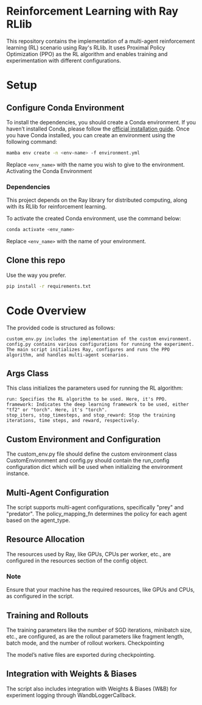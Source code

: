 # Reinforcement Learning with Ray RLlib

This repository contains the implementation of a multi-agent reinforcement learning (RL) scenario using Ray's RLlib. It uses Proximal Policy Optimization (PPO) as the RL algorithm and enables training and experimentation with different configurations.


# Setup

## Configure Conda Environment
To install the dependencies, you should create a Conda environment. If you haven’t installed Conda, please follow the [official installation guide](https://docs.conda.io/projects/conda/en/latest/user-guide/install/index.html). Once you have Conda installed, you can create an environment using the following command:

```sh
mamba env create -n <env-name> -f environment.yml
```

Replace ```<env_name>``` with the name you wish to give to the environment.
Activating the Conda Environment

### Dependencies
This project depends on the Ray library for distributed computing, along with its RLlib for reinforcement learning.


To activate the created Conda environment, use the command below:

```sh
conda activate <env_name>
```

Replace ```<env_name>``` with the name of your environment.

## Clone this repo

Use the way you prefer.

```sh
pip install -r requirements.txt
```

# Code Overview

The provided code is structured as follows:

    custom_env.py includes the implementation of the custom environment.
    config.py contains various configurations for running the experiment.
    The main script initializes Ray, configures and runs the PPO algorithm, and handles multi-agent scenarios.

## Args Class

This class initializes the parameters used for running the RL algorithm:

    run: Specifies the RL algorithm to be used. Here, it's PPO.
    framework: Indicates the deep learning framework to be used, either "tf2" or "torch". Here, it's "torch".
    stop_iters, stop_timesteps, and stop_reward: Stop the training iterations, time steps, and reward, respectively.

## Custom Environment and Configuration

The custom_env.py file should define the custom environment class CustomEnvironment and config.py should contain the run_config configuration dict which will be used when initializing the environment instance.
## Multi-Agent Configuration

The script supports multi-agent configurations, specifically "prey" and "predator". The policy_mapping_fn determines the policy for each agent based on the agent_type.
## Resource Allocation

The resources used by Ray, like GPUs, CPUs per worker, etc., are configured in the resources section of the config object.

### Note

Ensure that your machine has the required resources, like GPUs and CPUs, as configured in the script.

## Training and Rollouts

The training parameters like the number of SGD iterations, minibatch size, etc., are configured, as are the rollout parameters like fragment length, batch mode, and the number of rollout workers.
Checkpointing

The model’s native files are exported during checkpointing.

## Integration with Weights & Biases

The script also includes integration with Weights & Biases (W&B) for experiment logging through WandbLoggerCallback.
